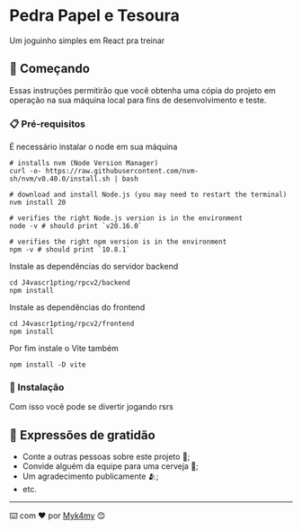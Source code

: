# Pedra Papel e Tesoura

Um joguinho simples em React pra treinar

## 🚀 Começando

Essas instruções permitirão que você obtenha uma cópia do projeto em operação na sua máquina local para fins de desenvolvimento e teste.


### 📋 Pré-requisitos

É necessário instalar o node em sua máquina 

```
# installs nvm (Node Version Manager)
curl -o- https://raw.githubusercontent.com/nvm-sh/nvm/v0.40.0/install.sh | bash

# download and install Node.js (you may need to restart the terminal)
nvm install 20

# verifies the right Node.js version is in the environment
node -v # should print `v20.16.0`

# verifies the right npm version is in the environment
npm -v # should print `10.8.1`
```

Instale as dependências do servidor backend

```
cd J4vascr1pting/rpcv2/backend
npm install
```

Instale as dependências do frontend

```
cd J4vascr1pting/rpcv2/frontend
npm install
```

Por fim instale o Vite também 

```
npm install -D vite
```

### 🔧 Instalação

Com isso você pode se divertir jogando rsrs

## 🎁 Expressões de gratidão

* Conte a outras pessoas sobre este projeto 📢;
* Convide alguém da equipe para uma cerveja 🍺;
* Um agradecimento publicamente 🫂;
* etc.


---
⌨️ com ❤️ por [Myk4my](https://gist.github.com/Myk4my) 😊
